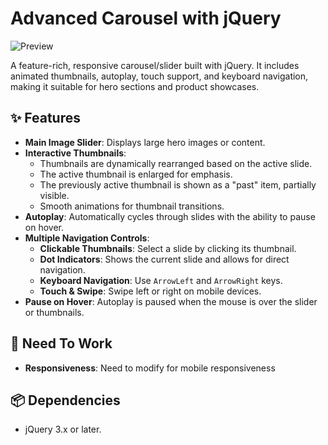 # Advanced Carousel with jQuery

![Preview](/preview.png)

A feature-rich, responsive carousel/slider built with jQuery. It includes animated thumbnails, autoplay, touch support, and keyboard navigation, making it suitable for hero sections and product showcases.

## ✨ Features

- **Main Image Slider**: Displays large hero images or content.
- **Interactive Thumbnails**:
  - Thumbnails are dynamically rearranged based on the active slide.
  - The active thumbnail is enlarged for emphasis.
  - The previously active thumbnail is shown as a "past" item, partially visible.
  - Smooth animations for thumbnail transitions.
- **Autoplay**: Automatically cycles through slides with the ability to pause on hover.
- **Multiple Navigation Controls**:
  - **Clickable Thumbnails**: Select a slide by clicking its thumbnail.
  - **Dot Indicators**: Shows the current slide and allows for direct navigation.
  - **Keyboard Navigation**: Use `ArrowLeft` and `ArrowRight` keys.
  - **Touch & Swipe**: Swipe left or right on mobile devices.
- **Pause on Hover**: Autoplay is paused when the mouse is over the slider or thumbnails.

## 🔧 Need To Work

- **Responsiveness**: Need to modify for mobile responsiveness

## 📦 Dependencies

- jQuery 3.x or later.
